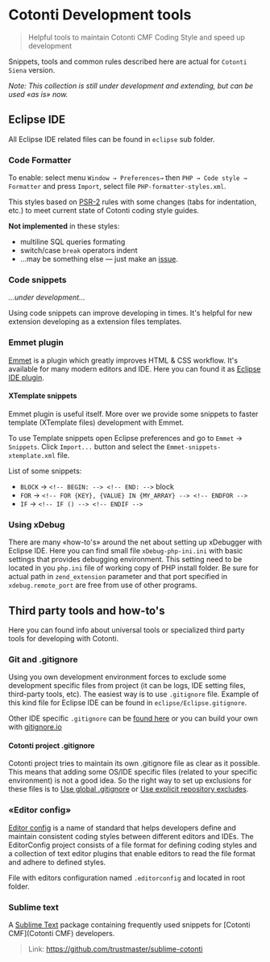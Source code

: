# Cotonti Development tools #

> Helpful tools to maintain Cotonti CMF Coding Style and speed up development

Snippets, tools and common rules described here are actual for `Cotonti Siena` version. 

*Note: This collection is still under development and extending, but can be used «as is» now.*

## Eclipse IDE ##

All Eclipse IDE related files can be found in `eclipse` sub folder.

### Code Formatter ###

To enable: select menu `Window → Preferences→` then `PHP → Code style → Formatter` and press `Import`, select file `PHP-formatter-styles.xml`. 

This styles based on [PSR-2](http://www.php-fig.org/psr/psr-2/) rules with some changes (tabs for indentation, etc.) to meet current state of Cotonti coding style guides.

**Not implemented** in these styles:
 * multiline SQL queries formating
 * switch/case `break` operators indent
 * …may be something else — just make an [issue](https://github.com/macik/cotonti-coding_style/issues/new).

### Code snippets ###

  *…under development…*

Using code snippets can improve developing in times. It's helpful for new extension developing as a extension files templates.

### Emmet plugin ###

[Emmet](http://emmet.io/) is a plugin which greatly improves HTML & CSS workflow.
It's available for many modern editors and IDE. Here you can found it as [Eclipse IDE plugin](https://github.com/emmetio/emmet-eclipse#readme).

#### XTemplate snippets ####

Emmet plugin is useful itself. More over we provide some snippets to faster template (XTemplate files) development with Emmet.

To use Template snippets open Eclipse preferences and go to `Emmet` → `Snippets`.
Click `Import...` button and select the `Emmet-snippets-xtemplate.xml` file.

List of some snippets:
* `BLOCK` → `<!-- BEGIN: --> <!-- END: -->` block
* `FOR` → `<!-- FOR {KEY}, {VALUE} IN {MY_ARRAY} --> <!-- ENDFOR -->`
* `IF` → `<!-- IF () --> <!-- ENDIF -->`

### Using xDebug ###

There are many «how-to's» around the net about setting up xDebugger with Eclipse IDE. Here you can find small file `xDebug-php-ini.ini` with basic settings that provides debugging environment. This setting need to be located in you `php.ini` file of working copy of PHP install folder. Be sure for actual path in `zend_extension` parameter and that port specified in `xdebug.remote_port` are free from use of other programs.


## Third party tools and how-to's ##

Here you can found info about universal tools or specialized third party tools for developing with Cotonti.

### Git and .gitignore ###

Using you own development environment forces to exclude some development specific 
files from project (it can be logs, IDE setting files, third-party tools, etc).
The easiest way is to use `.gitignore` file. Example of this kind file for Eclipse IDE can be found in `eclipse/Eclipse.gitignore`.

Other IDE specific `.gitignore` can be [found here](https://github.com/github/gitignore) or you can build your own with [gitignore.io](https://www.gitignore.io/)


#### Cotonti project .gitignore ####

Cotonti project tries to maintain its own .gitignore file as clear as it possible. This means that adding some OS/IDE specific files (related to your specific environment) is not a good idea. So the right way to set up exclusions for these files is to [Use global .gitignore](https://help.github.com/articles/ignoring-files/#create-a-global-gitignore) or [Use explicit repository excludes](https://help.github.com/articles/ignoring-files/#explicit-repository-excludes).

### «Editor config» ###

[Editor config](http://editorconfig.org/) is a name of standard that helps developers define and maintain consistent coding styles between different editors and IDEs. The EditorConfig project consists of a file format for defining coding styles and a collection of text editor plugins that enable editors to read the file format and adhere to defined styles.

File with editors configuration named `.editorconfig` and located in root folder.

### Sublime text ###

A [Sublime Text](http://www.sublimetext.com/) package containing frequently used snippets for [Cotonti CMF](Cotonti CMF) developers.

 > Link: https://github.com/trustmaster/sublime-cotonti


